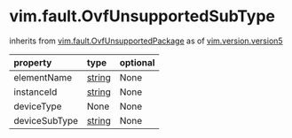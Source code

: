 vim.fault.OvfUnsupportedSubType
===============================
inherits from [vim.fault.OvfUnsupportedPackage](docs/vim.fault.OvfUnsupportedPackage.md)
as of [vim.version.version5](docs/vim.version.md)

| property | type | optional |
|:---------|:-----|:---------|
| elementName | [string](string.md "string") | None |
| instanceId | [string](string.md "string") | None |
| deviceType | None | None |
| deviceSubType | [string](string.md "string") | None |
